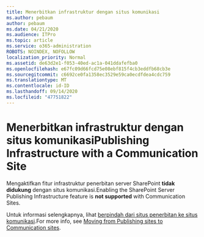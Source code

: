 ```yaml
---
title: Menerbitkan infrastruktur dengan situs komunikasi
ms.author: pebaum
author: pebaum
ms.date: 04/21/2020
ms.audience: ITPro
ms.topic: article
ms.service: o365-administration
ROBOTS: NOINDEX, NOFOLLOW
localization_priority: Normal
ms.assetid: de63d2e1-f053-40ed-ac1a-041ddafefba0
ms.openlocfilehash: e67fc09d66fcd75e08ebf815f4cb3eddfb68cb3e
ms.sourcegitcommit: c6692ce0fa1358ec3529e59ca0ecdfdea4cdc759
ms.translationtype: MT
ms.contentlocale: id-ID
ms.lasthandoff: 09/14/2020
ms.locfileid: "47751822"
---
```

# <a name="publishing-infrastructure-with-a-communication-site"></a><span data-ttu-id="340ff-102">Menerbitkan infrastruktur dengan situs komunikasi</span><span class="sxs-lookup"><span data-stu-id="340ff-102">Publishing Infrastructure with a Communication Site</span></span>


<span data-ttu-id="340ff-103">Mengaktifkan fitur infrastruktur penerbitan server SharePoint **tidak didukung** dengan situs komunikasi.</span><span class="sxs-lookup"><span data-stu-id="340ff-103">Enabling the SharePoint Server Publishing Infrastructure feature is **not supported** with Communication Sites.</span></span> 
  
<span data-ttu-id="340ff-104">Untuk informasi selengkapnya, lihat [berpindah dari situs penerbitan ke situs komunikasi](https://docs.microsoft.com/sharepoint/publishing-sites-classic-to-modern-experience).</span><span class="sxs-lookup"><span data-stu-id="340ff-104">For more info, see [Moving from Publishing sites to Communication sites](https://docs.microsoft.com/sharepoint/publishing-sites-classic-to-modern-experience).</span></span> 
  

